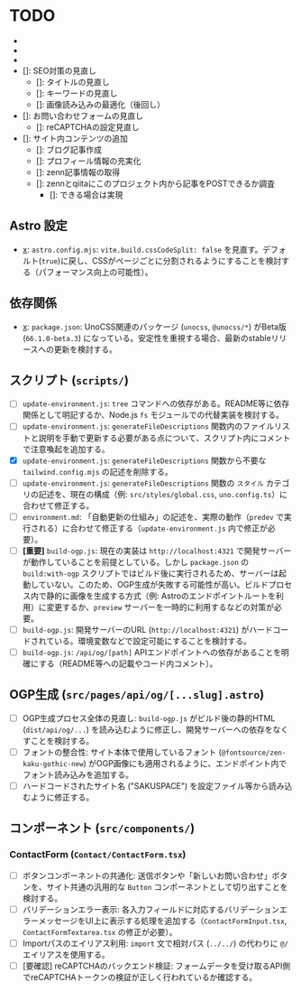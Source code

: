 # TODO

- [x]: メタ情報の見直し
- [x]: パンくずの見直し
- [x]: hover挙動をPC時のみに修正
- []: SEO対策の見直し
  - []: タイトルの見直し
  - []: キーワードの見直し
  - []: 画像読み込みの最適化（後回し）
- []: お問い合わせフォームの見直し
  - []: reCAPTCHAの設定見直し
- []: サイト内コンテンツの追加
  - []: ブログ記事作成
  - []: プロフィール情報の充実化
  - []: zenn記事情報の取得
  - []: zennとqiitaにこのプロジェクト内から記事をPOSTできるか調査
    - []: できる場合は実現

## Astro 設定

- [x]: `astro.config.mjs`: `vite.build.cssCodeSplit: false` を見直す。デフォルト(`true`)に戻し、CSSがページごとに分割されるようにすることを検討する（パフォーマンス向上の可能性）。

## 依存関係

- [x]: `package.json`: UnoCSS関連のパッケージ (`unocss`, `@unocss/*`) がBeta版 (`66.1.0-beta.3`) になっている。安定性を重視する場合、最新のstableリリースへの更新を検討する。

## スクリプト (`scripts/`)

- [ ] `update-environment.js`: `tree` コマンドへの依存がある。README等に依存関係として明記するか、Node.js `fs` モジュールでの代替実装を検討する。
- [ ] `update-environment.js`: `generateFileDescriptions` 関数内のファイルリストと説明を手動で更新する必要がある点について、スクリプト内にコメントで注意喚起を追加する。
- [x] `update-environment.js`: `generateFileDescriptions` 関数から不要な `tailwind.config.mjs` の記述を削除する。
- [ ] `update-environment.js`: `generateFileDescriptions` 関数の `スタイル` カテゴリの記述を、現在の構成（例: `src/styles/global.css`, `uno.config.ts`）に合わせて修正する。
- [ ] `environment.md`: 「自動更新の仕組み」の記述を、実際の動作（`predev` で実行される）に合わせて修正する（`update-environment.js` 内で修正が必要）。
- [ ] **[重要]** `build-ogp.js`: 現在の実装は `http://localhost:4321` で開発サーバーが動作していることを前提としている。しかし `package.json` の `build:with-ogp` スクリプトではビルド後に実行されるため、サーバーは起動していない。このため、OGP生成が失敗する可能性が高い。ビルドプロセス内で静的に画像を生成する方式（例: Astroのエンドポイントルートを利用）に変更するか、`preview` サーバーを一時的に利用するなどの対策が必要。
- [ ] `build-ogp.js`: 開発サーバーのURL (`http://localhost:4321`) がハードコードされている。環境変数などで設定可能にすることを検討する。
- [ ] `build-ogp.js`: `/api/og/[path]` APIエンドポイントへの依存があることを明確にする（README等への記載やコード内コメント）。

## OGP生成 (`src/pages/api/og/[...slug].astro`)

- [ ] OGP生成プロセス全体の見直し: `build-ogp.js` がビルド後の静的HTML (`dist/api/og/...`) を読み込むように修正し、開発サーバーへの依存をなくすことを検討する。
- [ ] フォントの整合性: サイト本体で使用しているフォント (`@fontsource/zen-kaku-gothic-new`) がOGP画像にも適用されるように、エンドポイント内でフォント読み込みを追加する。
- [ ] ハードコードされたサイト名 ("SAKUSPACE") を設定ファイル等から読み込むように修正する。

## コンポーネント (`src/components/`)

### ContactForm (`Contact/ContactForm.tsx`)

- [ ] ボタンコンポーネントの共通化: 送信ボタンや「新しいお問い合わせ」ボタンを、サイト共通の汎用的な `Button` コンポーネントとして切り出すことを検討する。
- [ ] バリデーションエラー表示: 各入力フィールドに対応するバリデーションエラーメッセージをUI上に表示する処理を追加する（`ContactFormInput.tsx`, `ContactFormTextarea.tsx` の修正が必要）。
- [ ] Importパスのエイリアス利用: `import` 文で相対パス (`../../`) の代わりに `@/` エイリアスを使用する。
- [ ] [要確認] reCAPTCHAのバックエンド検証: フォームデータを受け取るAPI側でreCAPTCHAトークンの検証が正しく行われているか確認する。
